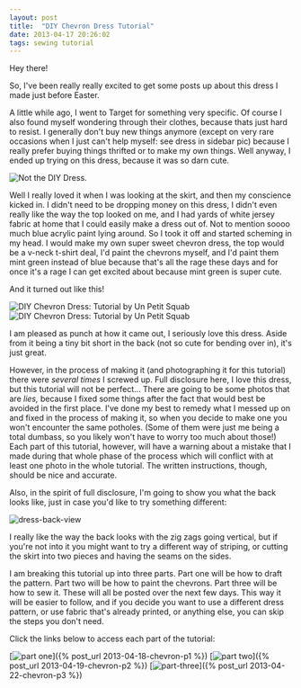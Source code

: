 ```yaml
---
layout: post
title:  "DIY Chevron Dress Tutorial"
date: 2013-04-17 20:26:02
tags: sewing tutorial
---
```

Hey there!

So, I've been really really excited to get some posts up about this dress I made just before Easter.

A little while ago, I went to Target for something very specific. Of course I also found myself wondering through their clothes, because thats just hard to resist. I generally don't buy new things anymore (except on very rare occasions when I just can't help myself: see dress in sidebar pic) because I really prefer buying things thrifted or  to make my own things. Well anyway, I ended up trying on this dress, because it was so darn cute.

![Not the DIY Dress.](/uploads/2013/04/the-target-version.jpg)

Well I really loved it when I was looking at the skirt, and then my conscience kicked in. I didn't need to be dropping money on this dress, I didn't even really like the way the top looked on me, and I had yards of white jersey fabric at home that I could easily make a dress out of. Not to mention soooo much blue acrylic paint lying around. So I took it off and started scheming in my head. I would make my own super sweet chevron dress, the top would be a v-neck t-shirt deal, I'd paint the chevrons myself, and I'd paint them mint green instead of blue because that's all the rage these days and for once it's a rage I can get excited about because mint green is super cute.

And it turned out like this!

![DIY Chevron Dress: Tutorial by Un Petit Squab](/uploads/2013/04/dress-front-view02.jpg)
![DIY Chevron Dress: Tutorial by Un Petit Squab](/uploads/2013/04/dress-front-view01.jpg)

I am pleased as punch at how it came out, I seriously love this dress. Aside from it being a tiny bit short in the back (not so cute for bending over in), it's just great.

However, in the process of making it (and photographing it for this tutorial) there were _several times_ I screwed up. Full disclosure here, I love this dress, but this tutorial will not be perfect... There are going to be some photos that are _lies,_ because I fixed some things after the fact that would best be avoided in the first place. I've done my best to remedy what I messed up on and fixed in the process of making it, so when you decide to make one you won't encounter the same potholes. (Some of them were just me being a total dumbass, so you likely won't have to worry too much about those!) Each part of this tutorial, however, will have a warning about a mistake that I made during that whole phase of the process which will conflict with at least one photo in the whole tutorial. The written instructions, though, should be nice and accurate.

Also, in the spirit of full disclosure, I'm going to show you what the back looks like, just in case you'd like to try something different:

![dress-back-view](/uploads/2013/04/dress-back-view.jpg)

I really like the way the back looks with the zig zags going vertical, but if you're not into it you might want to try a different way of striping, or cutting the skirt into two pieces and having the seams on the sides.

I am breaking this tutorial up into three parts. Part one will be how to draft the pattern. Part two will be how to paint the chevrons. Part three will be how to sew it. These will all be posted over the next few days. This way it will be easier to follow, and if you decide you want to use a different dress pattern, or use fabric that's already printed, or anything else, you can skip the steps you don't need.

Click the links below to access each part of the tutorial:

[![part one](/uploads/2013/04/part-one-header.jpg)]({% post_url 2013-04-18-chevron-p1 %})
[![part two](/uploads/2013/04/header-p2.jpg)]({% post_url 2013-04-19-chevron-p2 %})
[![part-three](/uploads/2013/04/part-three-header.jpg)]({% post_url 2013-04-22-chevron-p3 %})
